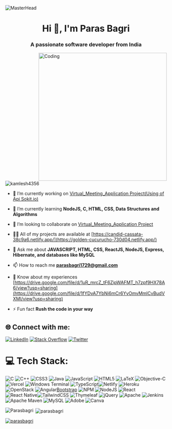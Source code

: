 ![MasterHead](https://s5.gifyu.com/images/Si39Q.png)

<h1 align="center">Hi 👋, I'm Paras Bagri</h1>
<h3 align="center">A passionate software developer from India</h3>
<img align="right" alt="Coding" width="400" src="https://user-images.githubusercontent.com/74038190/229223263-cf2e4b07-2615-4f87-9c38-e37600f8381a.gif">
<p align="left"> <img src="https://komarev.com/ghpvc/?username=kamlesh4356&label=Profile%20views&color=0e75b6&style=flat" alt="kamlesh4356" /> </p>



- 🔭 I’m currently working on [Virtual_Meeting_Application Project(Using of Api Sokit.io)](https://github.com/parasbagri/Virtual_Meeting_Application)

- 🌱 I’m currently learning **NodeJS, C, HTML, CSS, Data Structures and Algorithms**

- 👯 I’m looking to collaborate on [Virtual_Meeting_Application Project](https://github.com/parasbagri/Virtual_Meeting_Application)

- 👨‍💻 All of my projects are available at [https://candid-cassata-38c9a6.netlify.app/](https://golden-cucurucho-730d04.netlify.app/)

- 💬 Ask me about **JAVASCRIPT, HTML, CSS, ReactJS, NodeJS, Express, Hibernate, and databases like MySQL**

- 📫 How to reach me **parasbagri1729@gmail.com**

- 📄 Know about my experiences [https://drive.google.com/file/d/1uR_mrcZ_tF6ZipWAFMT_h7zpf9HX78A6/view?usp=sharing](https://drive.google.com/file/d/1fYDvA7YbNi6mCr6YvOmvMmlCvBudVXMl/view?usp=sharing)

- ⚡ Fun fact **Rush the code in your way**

 
## 🌐 Connect with me:
[![LinkedIn](https://img.shields.io/badge/LinkedIn-%230077B5.svg?logo=linkedin&logoColor=white)](https://linkedin.com/in/[https://www.linkedin.com/in/kamlesh-kumar-abbbbb176/](https://www.linkedin.com/in/paras-bagri-2a0780270/)) [![Stack Overflow](https://img.shields.io/badge/-Stackoverflow-FE7A16?logo=stack-overflow&logoColor=white)]([https://stackoverflow.com/users/https://stackoverflow.com/users/22975472/kamlesh-kumar](https://stackoverflow.com/users/19709620/paras)) [![Twitter](https://img.shields.io/badge/Twitter-%231DA1F2.svg?logo=Twitter&logoColor=white)]([https://twitter.com/https://twitter.com/Kamlesh91476590](https://twitter.com/paras_bagri_)) 

# 💻 Tech Stack:
![C](https://img.shields.io/badge/c-%2300599C.svg?style=for-the-badge&logo=c&logoColor=white) ![C++](https://img.shields.io/badge/c++-%2300599C.svg?style=for-the-badge&logo=c%2B%2B&logoColor=white) ![CSS3](https://img.shields.io/badge/css3-%231572B6.svg?style=for-the-badge&logo=css3&logoColor=white) ![Java](https://img.shields.io/badge/java-%23ED8B00.svg?style=for-the-badge&logo=openjdk&logoColor=white) ![JavaScript](https://img.shields.io/badge/javascript-%23323330.svg?style=for-the-badge&logo=javascript&logoColor=%23F7DF1E) ![HTML5](https://img.shields.io/badge/html5-%23E34F26.svg?style=for-the-badge&logo=html5&logoColor=white) ![LaTeX](https://img.shields.io/badge/latex-%23008080.svg?style=for-the-badge&logo=latex&logoColor=white) ![Objective-C](https://img.shields.io/badge/OBJECTIVE--C-%233A95E3.svg?style=for-the-badge&logo=apple&logoColor=white)![Vercel](https://img.shields.io/badge/vercel-%23000000.svg?style=for-the-badge&logo=vercel&logoColor=white) ![Windows Terminal](https://img.shields.io/badge/Windows%20Terminal-%234D4D4D.svg?style=for-the-badge&logo=windows-terminal&logoColor=white) ![TypeScript](https://img.shields.io/badge/typescript-%23007ACC.svg?style=for-the-badge&logo=typescript&logoColor=white)![Netlify](https://img.shields.io/badge/netlify-%23000000.svg?style=for-the-badge&logo=netlify&logoColor=#00C7B7) ![Heroku](https://img.shields.io/badge/heroku-%23430098.svg?style=for-the-badge&logo=heroku&logoColor=white) ![OpenStack](https://img.shields.io/badge/Openstack-%23f01742.svg?style=for-the-badge&logo=openstack&logoColor=white)  ![Angular](https://img.shields.io/badge/angular-%23DD0031.svg?style=for-the-badge&logo=angular&logoColor=white)[Bootstrap](https://img.shields.io/badge/bootstrap-%238511FA.svg?style=for-the-badge&logo=bootstrap&logoColor=white) ![NPM](https://img.shields.io/badge/NPM-%23CB3837.svg?style=for-the-badge&logo=npm&logoColor=white) ![NodeJS](https://img.shields.io/badge/node.js-6DA55F?style=for-the-badge&logo=node.js&logoColor=white) ![React](https://img.shields.io/badge/react-%2320232a.svg?style=for-the-badge&logo=react&logoColor=%2361DAFB) ![React Native](https://img.shields.io/badge/react_native-%2320232a.svg?style=for-the-badge&logo=react&logoColor=%2361DAFB)![TailwindCSS](https://img.shields.io/badge/tailwindcss-%2338B2AC.svg?style=for-the-badge&logo=tailwind-css&logoColor=white) ![Thymeleaf](https://img.shields.io/badge/Thymeleaf-%23005C0F.svg?style=for-the-badge&logo=Thymeleaf&logoColor=white) ![jQuery](https://img.shields.io/badge/jquery-%230769AD.svg?style=for-the-badge&logo=jquery&logoColor=white) ![Apache](https://img.shields.io/badge/apache-%23D42029.svg?style=for-the-badge&logo=apache&logoColor=white) ![Jenkins](https://img.shields.io/badge/jenkins-%232C5263.svg?style=for-the-badge&logo=jenkins&logoColor=white) ![Apache Maven](https://img.shields.io/badge/Apache%20Maven-C71A36?style=for-the-badge&logo=Apache%20Maven&logoColor=white) ![MySQL](https://img.shields.io/badge/mysql-%2300000f.svg?style=for-the-badge&logo=mysql&logoColor=white) ![Adobe](https://img.shields.io/badge/adobe-%23FF0000.svg?style=for-the-badge&logo=adobe&logoColor=white) ![Canva](https://img.shields.io/badge/Canva-%2300C4CC.svg?style=for-the-badge&logo=Canva&logoColor=white)

<p><img align="left" src="https://github-readme-stats.vercel.app/api/top-langs?username=parasbagri&show_icons=true&locale=en&layout=compact" alt="Parasbagri" /></p>

<p>&nbsp;<img align="center" src="https://github-readme-stats.vercel.app/api?username=parasbagri&show_icons=true&locale=en" alt="parasbagri" /></p>
<p align="left" style="display:inline;"><a href="https://github.com/ryo-ma/github-profile-trophy"><img src="https://github-profile-trophy.vercel.app/?username=parasbagri" alt="parasbagri" /></a></p>
